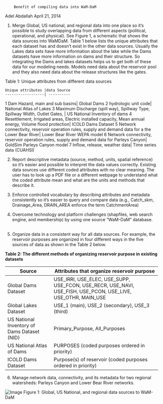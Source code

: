 		Benefit of compiling data into WaM-DaM
Adel Abdallah
April 21, 2014

1.	Merge Global, US national, and regional data into one place so it’s possible to study overlapping data from different aspects (political, operational, and physical). See Figure 1, a schematic that shows the data sources into WaMDaM.
Table 1 below lists the unique attributes that each dataset has and doesn’t exist in the other data sources. Usually the Lakes data sets have more information about the lake while the Dams datasets have more information on dams and their structure. So integrating the Dams and lakes datasets helps us to get both of these data for our modeling needs. Models need data about the reservoir pool and they also need data about the release structures like the gates.

Table 1: Unique attributes from different data sources 

	Unique attributes |data	Source
	------------------| ----------
1	Dam Hazard, main and sub basins|	Global Dams
2	hydrologic unit code|	National Atlas of Lakes 
3	Maximum Discharge (spill way), Spillway Type, Spillway Width, Outlet Gates, |	US National Inventory of dams 
4	Resettlement, Irrigated areas, Electric installed capacity, Mean annual energy, Volume flood protection|	ICOLD Dams Dataset
5	Network connectivity, reservoir operation rules, supply and demand data for a the Lower Bear River|	Lower Bear River WEPA model
6	Network connectivity, reservoir operation rules, supply and demand data for Parleys Canyon|	GoldSim Parleys Canyon model
7	Inflow, release, weather data|	Time series data (CUAHSI)

2.	Report descriptive metadata (source, method, units, spatial reference) so it’s easier and possible to interpret the data values correctly. Existing data sources use different coded attributes with no clear meaning. The user has to look up a PDF file or a different webpage to understand what the coded attribute mean and what are the units and methods that describe it.

3.	Enforce controlled vocabulary by describing attributes and metadata consistently so it’s easier to query and compare data (e.g., Catch_skm, Drainage_Area, DRAIN_AREA enforce the term CatchmentArea)

4.	Overcome technology and platform challenges (shapfiles, web search engine, and membership) by using one source “WaM-DaM” database.
 

5.	Organize data in a consistent way for all data sources. For example, the reservoir purposes are organized in four different ways in the five sources of data as shown in the Table 2 below. 

**Table 2: The different methods of organizing reservoir purpose in existing datasets**

Source |	Attributes that organize reservoir purpose 
-------| ------------------------------------------------------
Global Dams Dataset| USE_IRRI, USE_ELEC, USE_SUPP, USE_FCON, USE_RECR, USE_NAVI, USE_FISH, USE_PCON, USE_LIVE, USE_OTHR, MAIN_USE
Global Lakes Dataset| USE_1 (main), USE_2 (secondary), USE_3 (third)
US National Inventory of Dams Dataset (NID)| Primary_Purpose, All_Purposes
US National Atlas of Dams| PURPOSES (coded purposes ordered in priority)
ICOLD Dams Dataset| Purpose(s) of reservoir (coded purposes ordered in priority)


6.	Manage network data, connectivity, and its metadata for two regional watersheds: Parleys Canyon and Lower Bear River networks.

 ![Image](https://github.com/amabdallah/WaMDaM/blob/master/Figures/adel10.png)
Figure 1: Global, US National, and regional data sources to WaM-DaM
